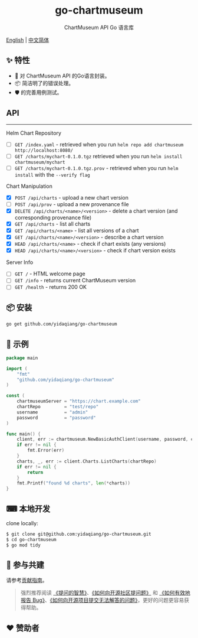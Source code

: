 <h1 align="center">go-chartmuseum</h1>

<div align="center">
ChartMuseum API Go 语言库
</div>

[English](./README.md) | [中文简体](./README-zh_CN.md)

## ✨ 特性

- 🌈 对 ChartMuseum API 的Go语言封装。
- 📦 简洁明了的错误处理。
- 🛡 的完善用例测试。

## API

----

Helm Chart Repository

- [ ] `GET /index.yaml`  - retrieved when you run `helm repo add chartmuseum http://localhost:8080/`
- [ ] `GET /charts/mychart-0.1.0.tgz`  retrieved when you run `helm install chartmuseum/mychart`
- [ ] `GET /charts/mychart-0.1.0.tgz.prov`  - retrieved when you run `helm install` with the `--verify flag`

Chart Manipulation

- [x] `POST /api/charts` - upload a new chart version
- [ ] `POST /api/prov` - upload a new provenance file
- [x] `DELETE /api/charts/<name>/<version>` - delete a chart version (and corresponding provenance file)
- [x] `GET /api/charts` - list all charts
- [x] `GET /api/charts/<name>` - list all versions of a chart
- [x] `GET /api/charts/<name>/<version>` - describe a chart version
- [x] `HEAD /api/charts/<name>` - check if chart exists (any versions)
- [x] `HEAD /api/charts/<name>/<version>` - check if chart version exists

Server Info

- [ ] `GET /` - HTML welcome page
- [ ] `GET /info` - returns current ChartMuseum version
- [ ] `GET /health` - returns 200 OK

## 📦 安装

```bash
go get github.com/yidaqiang/go-chartmuseum
```

## 🔨 示例

```go
package main

import (
	"fmt"
	"github.com/yidaqiang/go-chartmuseum"
)

const (
	chartmuseumServer = "https://chart.example.com"
	chartRepo         = "test/repo"
	username          = "admin"
	password          = "password"
)

func main() {
	client, err := chartmuseum.NewBasicAuthClient(username, password, chartmuseum.WithBaseURL(chartmuseumServer))
	if err != nil {
		fmt.Error(err)
	}
	charts, _, err := client.Charts.ListCharts(chartRepo)
	if err != nil {
		return
	}
	fmt.Printf("found %d charts", len(*charts))
}
```

## ⌨ 本地开发

clone locally:

```bash
$ git clone git@github.com:yidaqiang/go-chartmuseum.git
$ cd go-chartmuseum
$ go mod tidy
```

## 🤝 参与共建

请参考[贡献指南]()。

> 强烈推荐阅读 [《提问的智慧》](https://github.com/ryanhanwu/How-To-Ask-Questions-The-Smart-Way)、[《如何向开源社区提问题》](https://github.com/seajs/seajs/issues/545) 和 [《如何有效地报告 Bug》](http://www.chiark.greenend.org.uk/%7Esgtatham/bugs-cn.html)、[《如何向开源项目提交无法解答的问题》](https://zhuanlan.zhihu.com/p/25795393)，更好的问题更容易获得帮助。

## ❤ 赞助者



